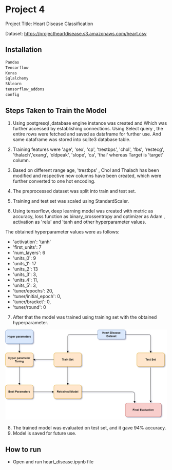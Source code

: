 
# Project 4

Project Title: Heart Disease Classification

Dataset: https://projectheartdisease.s3.amazonaws.com/heart.csv

## Installation


```bash
Pandas
Tensorflow
Keras
Sqlalchemy
Sklearn
tensorflow_addons
config
```

## Steps Taken to Train the Model

1. Using postgresql ,database engine instance was created and Which was further accessed by establishing connections. Using Select query , the entire rows were fetched and saved as dataframe for further use. And same dataframe was stored into sqlite3 database table.

2. Training features were 'age', 'sex', 'cp', 'trestbps', 'chol', 'fbs', 'restecg', 'thalach','exang', 'oldpeak', 'slope', 'ca', 'thal' whereas Target is 'target' column.

3. Based on different range age, 'trestbps' , Chol  and Thalach has been modified and respective new columns have been created, which were further converted to one hot encoding.

4. The preprocessed dataset was split into train and test set.

5. Training and test set was scaled using StandardScaler.

6. Using tensorflow, deep learning model was created with metric as accuracy, loss function as binary_crossentropy and optimizer as Adam , activation as 'relu' and 'tanh and other hyperparameter values.

The obtained hyperparameter values were as follows:

- 'activation': 'tanh'
- 'first_units': 7
- 'num_layers': 6
- 'units_0': 9
- 'units_1': 17
- 'units_2': 13
- 'units_3': 3,
- 'units_4': 11,
- 'units_5': 3,
- 'tuner/epochs': 20,
- 'tuner/initial_epoch': 0,
- 'tuner/bracket': 0,
- 'tuner/round': 0

7. After that the model was trained using training set with the obtained hyperparameter.

![Model Architecture](arch.png)

8. The trained model was evaluated on test set, and it gave 94% accuracy.
9. Model is saved for future use.


## How to run 

- Open and run heart_disease.ipynb file
